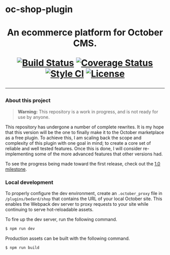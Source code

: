 <p align="center"><h1>oc-shop-plugin<h1></p>
<p align="center"><b>An ecommerce platform for October CMS.</b></p>
<p align="center"> 
  <a href="https://travis-ci.org/scottbedard/oc-shop-plugin"><img src="https://travis-ci.org/scottbedard/oc-shop-plugin.svg?branch=master" alt="Build Status"></a>
  <a href="https://coveralls.io/github/scottbedard/oc-shop-plugin?branch=master"><img src="https://coveralls.io/repos/github/scottbedard/oc-shop-plugin/badge.svg?branch=master" alt="Coverage Status"></a>
  <a href="https://styleci.io/repos/47805210"><img src="https://styleci.io/repos/47805210/shield?style=flat" alt="Style CI"></a>
  <a href="https://github.com/scottbedard/oc-shop-plugin/blob/master/LICENSE"><img src="https://img.shields.io/badge/license-MIT-blue.svg" alt="License"></a>
</p>

---

<a name="about"></a>
### About this project

> **Warning:** This repository is a work in progress, and is not ready for use by anyone.

This repository has undergone a number of complete rewrites. It is my hope that this version will be the one to finally make it to the October marketplace as a free plugin. To achieve this, I am scaling back the scope and complexity of this plugin with one goal in mind; to create a core set of reliable and well tested features. Once this is done, I will consider re-implementing some of the more advanced features that other versions had.

To see the progress being made toward the first release, check out the [1.0 milestone](https://github.com/scottbedard/oc-shop-plugin/milestone/1).

<a name="local-development"></a>
### Local development

To properly configure the dev environment, create an `.october_proxy` file in `/plugins/bedard/shop` that contains the URL of your local October site. This enables the Webpack dev server to proxy requests to your site while continuing to serve hot-reloadable assets.

To fire up the dev server, run the following command.

```bash
$ npm run dev
```

Production assets can be built with the following command.

```bash
$ npm run build
```
